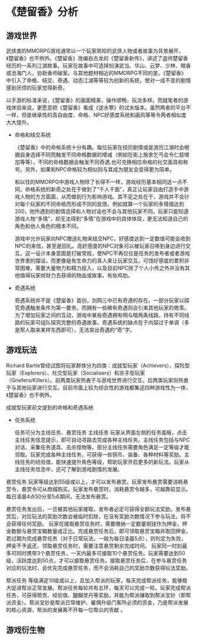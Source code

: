 # 《楚留香》分析
## 游戏世界
武侠类的MMORPG游戏通常以一个玩家熟知的武侠人物或者故事为背景展开，《楚留香》也不例外。《楚留香》改编自古龙的《楚留香新传》，讲述了盗帅楚留香经历的一系列江湖故事。玩家在故事中可选择扮演武当、华山、云梦、少林、暗香或沧海门人，协助香帅破案。与其他题材相近的MMORPG不同的是，《楚留香》中引入了命格、结交、奇遇、动态江湖等等较为创新的系统，使对一成不变的剧情感到厌烦的玩家觉得新奇。

以手游的标准来说，《楚留香》的画面精美，操作顺畅，玩法多样。而就笔者的游戏体验来说，更愿意把《楚留香》看成《逆水寒》的试水版本。虽然两者的平台不一样，但是继承性的高自由度、命格、NPC好感度系统和画风等等令两者相似度大大提升。

* 命格和结交系统

  《楚留香》中的命格系统十分有趣。每位玩家在经历剧情或是游历江湖时会根据自身选择不同而触发不同命格数据的增减（例如在街上施舍乞丐会令仁慈增加等等），不同的命格数据会触发不同奇遇,也可兑换相应命格的社交面具和称号。另外，如果和NPC命格较为相似则与其成为朋友会变得更为简单。

    和以往的MMORPG中游戏人物除了长得不一样，游戏经历基本相同这一点不同，命格系统的新奇之处在于做到了“千人千面”，真正让玩家自由打造手中游戏人物的方方面面，从而做到行为影响游戏。其不足之处在于，游戏并不会针对每个玩家的不同命格而形成不同的反馈。例如就算一个玩家的多情值达到200，他所遇到的剧情选择和人物对话也不会与其他玩家不同。玩家只能知道游戏人物“多情”，却无法得到“多情”在游戏中的具体体现，更无法知道自己的角色和他人角色的根本不同。

    游戏中允许玩家向NPC赠送礼物来结交NPC，好感度达到一定数值可能会收到NPC的来信，甚至是回礼。高好感度的NPC对象可以被玩家召唤到身边进行交互。这一设计本身意图是打破常规，使NPC不再仅仅是任务的发布者或者游戏世界里的摆设，而更像是有生命力的真人来让玩家交互。可惜好感度的累积非常困难，需要大量物力和精力投入，以及目前NPC除了个人小传之外并没有其他值得玩家倾财力去获得的物品或故事，有些鸡肋。
* 奇遇系统

  奇遇系统并不是《楚留香》首创，剑网三中已有奇遇的存在。一部分玩家以探究奇遇触发条件为第一要务，而拥有一些稀有奇遇则会引来其他玩家的艳羡。为了增加玩家之间的互动，游戏中某些奇遇拥有明与暗两条线路，持有不同线路的玩家可组队探究完整的奇遇故事。奇遇系统的缺点在于内容过于单调（多是帮人取来某样东西即可），无法突出奇遇的“奇”字。


## 游戏玩法

   Richard Bartle曾经试图将玩家群体分为四类：成就型玩家（Achievers）、探险型玩家（Explorers）、社交型玩家（Socialisers）和杀手型玩家（Griefers/Killers）。前两类玩家热衷于与游戏世界进行交互，后两类玩家则热衷于与其他玩家进行交互。目前市面上较为综合性的游戏都集这四种游戏性为一体，《楚留香》也不例外。

   成就型玩家前文提到的命格和奇遇系统
* 任务系统

  任务可分为主线任务、悬赏任务
主线任务
玩家从界面左侧的任务面板，点击主线任务信息提示，即可自动寻路去完成各种主线任务。主线任务包括与NPC对话、采集任务道具、击杀怪物等。部分主线任务需要角色满足一定等级才能领取。玩家完成各种主线任务，可获得一些铜币、装备、各种材料等奖励。主线任务的经验值，能快速提升角色等级，帮助玩家开启更多的新玩法。玩家从主线任务信息中，还可了解到游戏剧情的发展。

悬赏任务
玩家等级达到55级或以上，才可以发布悬赏。玩家发布悬赏需要消耗悬赏令，悬赏令可从商城购买。玩家发布悬赏时，消耗悬赏令越多，可越靠前显示。每日凌晨4点50分至5点期间，无法发布悬赏。

悬赏任务发出后，一旦被其他玩家接取，发布者必定可获得全额玩法奖励。发布悬赏后，对应玩法的奖励次数会被临时扣除，在没有奖励次数情况下参与玩法，将不会获得任何奖励。
玩家在接取悬赏任务时，需要缴纳一定数量铜钱作为押金，押金数额与悬赏宝箱数量成正比。完成悬赏任务后，即可领取悬赏宝箱并取回押金。若过期为完成悬赏任务（对于日常玩法，一般为每日凌晨5点），则判定为失败，押金不予返还，领取悬赏任务时，需要注意悬赏剩余完成时间。
玩家同一时刻最多可同时携带3个悬赏任务，一天内最多可接取10个悬赏任务。玩家需要达到50级，活跃度达到50点，才可以接取悬赏任务。接取悬赏任务后，在参与悬赏任务对应的玩法时，会优先完成悬赏任务，而不会消耗自己的奖励次数获得玩法奖励。

帮派任务
等级满足10级或以上，且加入帮派的玩家，每天完成帮派任务，能够极大促进帮派正常发展。帮派任务每轮共有五环，每天可以完成一轮。玩家完成帮派任务，可获得帮贡、经验值、醍醐灵丹等奖励，并能为帮派赚取到帮派宝钞（即帮派资金）。帮派宝钞是帮派日常维护、雇佣升级门客所必须的资金，乃是帮派发展的核心资源，帮派的发展离不开每一位帮众的贡献 。

## 游戏衍生物